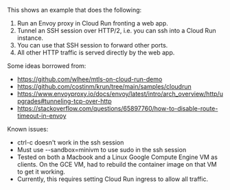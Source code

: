 This shows an example that does the following:
1. Run an Envoy proxy in Cloud Run fronting a web app.
2. Tunnel an SSH session over HTTP/2, i.e. you can ssh into a Cloud Run instance.
3. You can use that SSH session to forward other ports.
4. All other HTTP traffic is served directly by the web app.

Some ideas borrowed from:
* https://github.com/wlhee/mtls-on-cloud-run-demo
* https://github.com/costinm/krun/tree/main/samples/cloudrun
* https://www.envoyproxy.io/docs/envoy/latest/intro/arch_overview/http/upgrades#tunneling-tcp-over-http
* https://stackoverflow.com/questions/65897760/how-to-disable-route-timeout-in-envoy

Known issues:
* ctrl-c doesn't work in the ssh session
* Must use --sandbox=minivm to use sudo in the ssh session
* Tested on both a Macbook and a Linux Google Compute Engine VM as clients.  On the GCE VM, had to rebuild the container image on that VM to get it working.
* Currently, this requires setting Cloud Run ingress to allow all traffic.
